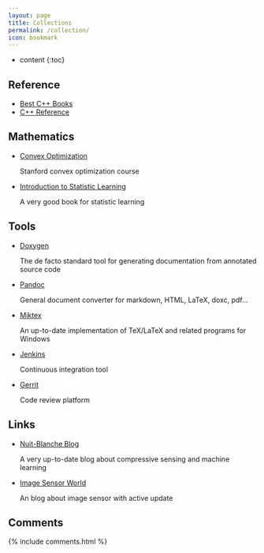 ```yaml
---
layout: page
title: Collections
permalink: /collection/
icon: bookmark
---
```


* content
{:toc}

## Reference
* [Best C++ Books](http://stackoverflow.com/questions/388242/the-definitive-c-book-guide-and-list)
* [C++ Reference](http://en.cppreference.com/w/)

## Mathematics
* [Convex Optimization](http://stanford.edu/~boyd/cvxbook/)
    
    Stanford convex optimization course
* [Introduction to Statistic Learning](http://www-bcf.usc.edu/~gareth/ISL/)

    A very good book for statistic learning
    
## Tools
* [Doxygen](http://www.stack.nl/~dimitri/doxygen/)

    The de facto standard tool for generating documentation from annotated source code
* [Pandoc](http://pandoc.org/)

    General document converter for markdown, HTML, LaTeX, doxc, pdf...
* [Miktex](http://miktex.org/)

    An up-to-date implementation of TeX/LaTeX and related programs for Windows
* [Jenkins](https://jenkins.io/)

    Continuous integration tool
* [Gerrit](https://www.gerritcodereview.com/)

    Code review platform

## Links

* [Nuit-Blanche Blog](http://nuit-blanche.blogspot.sg/)

    A very up-to-date blog about compressive sensing and machine learning

* [Image Sensor World](http://image-sensors-world.blogspot.sg/)

    An blog about image sensor with active update
    
## Comments

{% include comments.html %}
